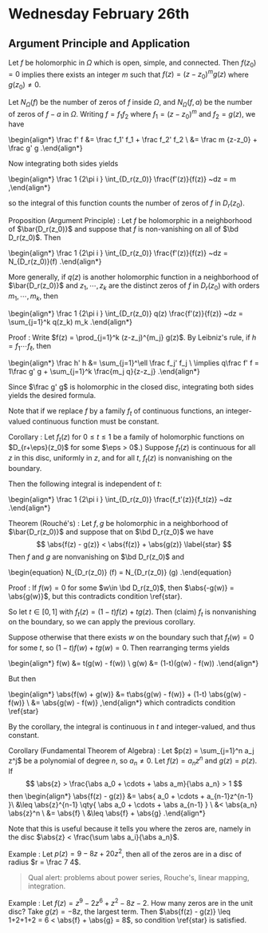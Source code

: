 # Wednesday February 26th

## Argument Principle and Application

Let $f$ be holomorphic in $\Omega$ which is open, simple, and connected.
Then $f(z_0) = 0$ implies there exists an integer $m$ such that $f(z) = (z-z_0)^m g(z)$ where $g(z_0) \neq 0$.

Let $N_\Omega(f)$ be the number of zeros of $f$ inside $\Omega$, and $N_\Omega(f, a)$ be the number of zeros of $f-a$ in $\Omega$.
Writing $f = f_1 f_2$ where $f_1 = (z-z_0)^m$ and $f_2 = g(z)$, we have

\begin{align*}
\frac f' f 
&= \frac f_1' f_1 + \frac f_2' f_2 \\
&= \frac m {z-z_0} + \frac g' g
.\end{align*}

Now integrating both sides yields

\begin{align*}
\frac 1 {2\pi i } \int_{D_r(z_0)} \frac{f'(z)}{f(z)} ~dz = m 
,\end{align*}

so the integral of this function counts the number of zeros of $f$ in $D_r(z_0)$.

Proposition (Argument Principle)
: Let $f$ be holomorphic in a neighborhood of $\bar{D_r(z_0)}$ and suppose that $f$ is non-vanishing on all of $\bd D_r(z_0)$.
  Then

  \begin{align*}
  \frac 1 {2\pi i } \int_{D_r(z_0)} \frac{f'(z)}{f(z)} ~dz = N_{D_r(z_0)}(f)
  .\end{align*}

  More generally, if $q(z)$ is another holomorphic function in a neighborhood of $\bar{D_r(z_0)}$ and $z_1, \cdots, z_k$ are the distinct zeros of $f$ in $D_r(z_0)$ with orders $m_1, \cdots, m_k$, then

  \begin{align*}
  \frac 1 {2\pi i } \int_{D_r(z_0)} q(z) \frac{f'(z)}{f(z)} ~dz
  = \sum_{j=1}^k q(z_k) m_k
  .\end{align*}

Proof
: Write $f(z) = \prod_{j=1}^k (z-z_j)^{m_j} g(z)$. 
  By Leibniz's rule, if $h = f_1 \cdots f_\ell$, then

  \begin{align*}
  \frac h' h 
  &= \sum_{j=1}^\ell \frac f_j' f_j \\
  \implies q\frac f' f = 1\frac g' g + \sum_{j=1}^k \frac{m_j q}{z-z_j}
  .\end{align*}

  Since $\frac g' g$ is holomorphic in the closed disc, integrating both sides yields the desired formula.

Note that if we replace $f$ by a family $f_t$ of continuous functions, an integer-valued continuous function must be constant.

Corollary
: Let $f_t(z)$ for $0\leq t \leq 1$ be a family of holomorphic functions on $D_{r+\eps}(z_0)$ for some $\eps > 0$.)
  Suppose $f_t(z)$ is continuous for all $z$ in this disc, uniformly in $z$, and for all $t$, $f_t(z)$ is nonvanishing on the boundary.
  
  Then the following integral is independent of $t$:

  \begin{align*}
    \frac 1 {2\pi i } \int_{D_r(z_0)} \frac{f_t'(z)}{f_t(z)} ~dz
  .\end{align*}

Theorem (Rouché's)
: Let $f, g$ be holomorphic in a neighborhood of $\bar{D_r(z_0)}$ and suppose that on $\bd D_r(z_0)$ we have
  $$
  \abs{f(z) - g(z)} < \abs{f(z)} + \abs{g(z)}
  \label{star}
  $$
  Then $f$ and $g$ are nonvanishing on $\bd D_r(z_0)$ and

  \begin{equation}
  N_{D_r(z_0)} (f) =
  N_{D_r(z_0)} (g)
  .\end{equation}

Proof
:  If $f(w) = 0$ for some $w\in \bd D_r(z_0)$, then $\abs{-g(w)} = \abs{g(w)}$, but this contradicts condition \ref{star}.

  So let $t\in [0, 1]$ with $f_t(z) = (1-t)f(z) + t g(z)$.
  Then (claim) $f_t$ is nonvanishing on the boundary, so we can apply the previous corollary.
  
  Suppose otherwise that there exists $w$ on the boundary such that $f_t(w) = 0$ for some $t$, so $(1-t)f(w) + tg(w) = 0$.
  Then rearranging terms yields

  \begin{align*}
  f(w) &= t(g(w) - f(w)) \\
  g(w) &= (1-t)(g(w) - f(w))
  .\end{align*}

  But then

  \begin{align*}
  \abs{f(w) + g(w)} 
  &= t\abs{g(w) - f(w)} + (1-t) \abs{g(w) - f(w)} \\
  &= \abs{g(w) - f(w)}
  ,\end{align*}
  which contradicts condition \ref{star}

  By the corollary, the integral is continuous in $t$ and integer-valued, and thus constant.

Corollary (Fundamental Theorem of Algebra)
: Let $p(z) = \sum_{j=1}^n a_j z^j$ be a polynomial of degree $n$, so $a_n \neq 0$.
  Let $f(z) = a_n z^n$ and $g(z) = p(z)$.
  If 
  $$
  \abs{z} > \frac{\abs a_0 + \cdots + \abs a_m}{\abs a_n} > 1
  $$
  then
  \begin{align*}
  \abs{f(z) - g(z)} 
  &= \abs{ a_0 + \cdots + a_{n-1}z^{n-1} }\\
  &\leq \abs{z}^{n-1} \qty{ \abs a_0 + \cdots + \abs a_{n-1} } \\
  &< \abs{a_n} \abs{z}^n \\
  &= \abs{f} \\
  &\leq \abs{f} + \abs{g}
  .\end{align*}


Note that this is useful because it tells you where the zeros are, namely in the disc $\abs{z} < \frac{\sum \abs a_i}{\abs a_n}$.

Example
: Let $p(z) = 9 - 8 z + 20z^2$, then all of the zeros are in a disc of radius $r = \frac 7 4$.

> Qual alert: problems about power series, Rouche's, linear mapping, integration.

Example
: Let $f(z) = z^9 - 2z^6 + z^2 -8z - 2$.
  How many zeros are in the unit disc?
  Take $g(z) = -8z$, the largest term.
  Then $\abs{f(z) - g(z)} \leq 1+2+1+2 = 6 < \abs{f} + \abs{g} = 8$,
  so condition \ref{star} is satisfied.
